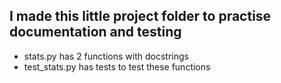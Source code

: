 ## I made this little project folder to practise documentation and testing

- stats.py has 2 functions with docstrings
- test_stats.py has tests to test these functions


